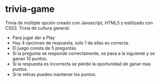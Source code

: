 # trivia-game

Trivia de múltiple opción creado con Javascript, HTML5 y estilizado con CSS3. 
Trivia de cultura general: 
- Para jugar dar a Play 
- Hay 4 opciones de respuesta, solo 1 de ellas es correcta. 
- El juego consta de 5 preguntas. 
- Si la pregunta se responde correctamente, se pasa a la siguiente y se ganan 10 puntos. 
- Si la respuesta es incorrecta se pierde la oportunidad de ganar mas puntos. 
- Si te retiras puedes mantener los puntos.

